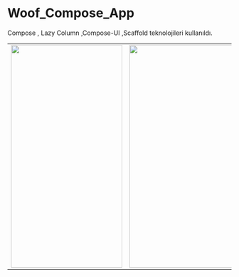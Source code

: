 # Woof_Compose_App
Compose , Lazy Column ,Compose-UI ,Scaffold teknolojileri kullanıldı.


<table>

<tr>

  <td>
<img src="https://user-images.githubusercontent.com/56538177/199310131-1cb6a428-c9ec-418b-b6cd-4aba25d83e42.png"  width="250" height="500">
</td>
    
   <td>
<img src="https://user-images.githubusercontent.com/56538177/199310144-1214b0db-93b7-40ce-8d19-ad6757a96ba2.png" width="250" height="500">
    </td>
     
   <td>
<img src="https://user-images.githubusercontent.com/56538177/199310159-01a8bdd1-0d90-4c1b-b97d-1ecbb060281f.png"  width="250" height="500">
    </td>
    
</tr>

  
  </table>

